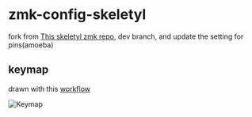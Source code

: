 # zmk-config-skeletyl

fork from [This skeletyl zmk repo](https://github.com/cyanindya/zmk-config), dev branch, and update the setting for pins(amoeba)

## keymap

drawn with this [workflow](https://github.com/caksoylar/keymap-drawer)

![Keymap](./keymap-drawer/berylline.svg)